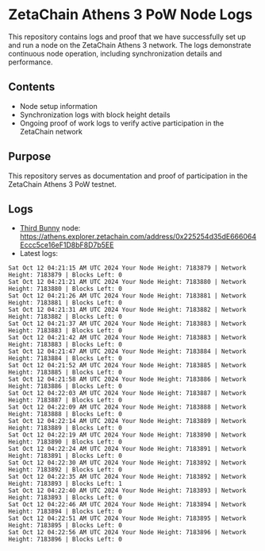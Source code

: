 # ZetaChain Athens 3 PoW Node Logs
This repository contains logs and proof that we have successfully set up and run a node on the ZetaChain Athens 3 network. The logs demonstrate continuous node operation, including synchronization details and performance.

## Contents
- Node setup information
- Synchronization logs with block height details
- Ongoing proof of work logs to verify active participation in the ZetaChain network

## Purpose
This repository serves as documentation and proof of participation in the ZetaChain Athens 3 PoW testnet.

## Logs

- [Third Bunny](https://thirdbunny.xyz/) node: https://athens.explorer.zetachain.com/address/0x225254d35dE666064Eccc5ce16eF1D8bF8D7b5EE
- Latest logs:
```
Sat Oct 12 04:21:15 AM UTC 2024 Your Node Height: 7183879 | Network Height: 7183879 | Blocks Left: 0
Sat Oct 12 04:21:21 AM UTC 2024 Your Node Height: 7183880 | Network Height: 7183880 | Blocks Left: 0
Sat Oct 12 04:21:26 AM UTC 2024 Your Node Height: 7183881 | Network Height: 7183881 | Blocks Left: 0
Sat Oct 12 04:21:31 AM UTC 2024 Your Node Height: 7183882 | Network Height: 7183882 | Blocks Left: 0
Sat Oct 12 04:21:37 AM UTC 2024 Your Node Height: 7183883 | Network Height: 7183883 | Blocks Left: 0
Sat Oct 12 04:21:42 AM UTC 2024 Your Node Height: 7183883 | Network Height: 7183883 | Blocks Left: 0
Sat Oct 12 04:21:47 AM UTC 2024 Your Node Height: 7183884 | Network Height: 7183884 | Blocks Left: 0
Sat Oct 12 04:21:52 AM UTC 2024 Your Node Height: 7183885 | Network Height: 7183885 | Blocks Left: 0
Sat Oct 12 04:21:58 AM UTC 2024 Your Node Height: 7183886 | Network Height: 7183886 | Blocks Left: 0
Sat Oct 12 04:22:03 AM UTC 2024 Your Node Height: 7183887 | Network Height: 7183887 | Blocks Left: 0
Sat Oct 12 04:22:09 AM UTC 2024 Your Node Height: 7183888 | Network Height: 7183888 | Blocks Left: 0
Sat Oct 12 04:22:14 AM UTC 2024 Your Node Height: 7183889 | Network Height: 7183889 | Blocks Left: 0
Sat Oct 12 04:22:19 AM UTC 2024 Your Node Height: 7183890 | Network Height: 7183890 | Blocks Left: 0
Sat Oct 12 04:22:24 AM UTC 2024 Your Node Height: 7183891 | Network Height: 7183891 | Blocks Left: 0
Sat Oct 12 04:22:30 AM UTC 2024 Your Node Height: 7183892 | Network Height: 7183892 | Blocks Left: 0
Sat Oct 12 04:22:35 AM UTC 2024 Your Node Height: 7183892 | Network Height: 7183893 | Blocks Left: 1
Sat Oct 12 04:22:40 AM UTC 2024 Your Node Height: 7183893 | Network Height: 7183893 | Blocks Left: 0
Sat Oct 12 04:22:46 AM UTC 2024 Your Node Height: 7183894 | Network Height: 7183894 | Blocks Left: 0
Sat Oct 12 04:22:51 AM UTC 2024 Your Node Height: 7183895 | Network Height: 7183895 | Blocks Left: 0
Sat Oct 12 04:22:56 AM UTC 2024 Your Node Height: 7183896 | Network Height: 7183896 | Blocks Left: 0
```
